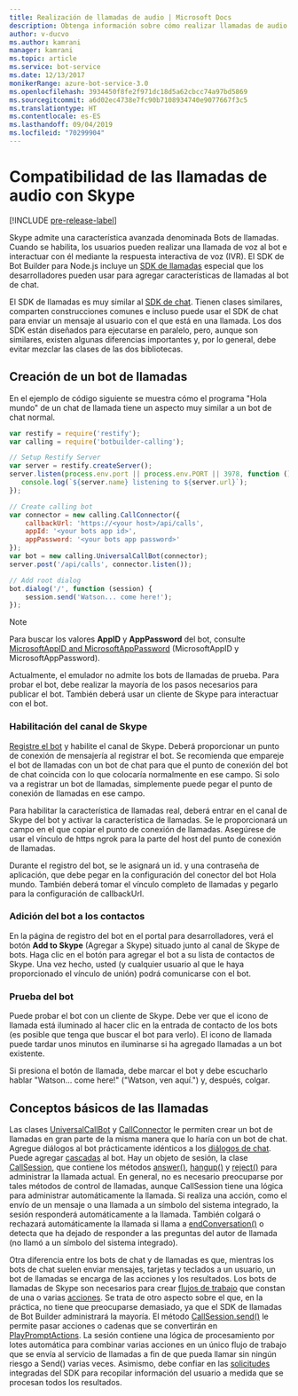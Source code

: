 ```yaml
---
title: Realización de llamadas de audio | Microsoft Docs
description: Obtenga información sobre cómo realizar llamadas de audio con Skype en un bot mediante Node.js.
author: v-ducvo
ms.author: kamrani
manager: kamrani
ms.topic: article
ms.service: bot-service
ms.date: 12/13/2017
monikerRange: azure-bot-service-3.0
ms.openlocfilehash: 3934450f8fe2f971dc18d5a62cbcc74a97bd5869
ms.sourcegitcommit: a6d02ec4738e7fc90b7108934740e9077667f3c5
ms.translationtype: HT
ms.contentlocale: es-ES
ms.lasthandoff: 09/04/2019
ms.locfileid: "70299904"
---
```

# <a name="support-audio-calls-with-skype"></a>Compatibilidad de las llamadas de audio con Skype

[!INCLUDE [pre-release-label](../includes/pre-release-label-v3.md)]

Skype admite una característica avanzada denominada Bots de llamadas.  Cuando se habilita, los usuarios pueden realizar una llamada de voz al bot e interactuar con él mediante la respuesta interactiva de voz (IVR).  El SDK de Bot Builder para Node.js incluye un [SDK de llamadas][calling_sdk] especial que los desarrolladores pueden usar para agregar características de llamadas al bot de chat.   

El SDK de llamadas es muy similar al [SDK de chat][chat_sdk]. Tienen clases similares, comparten construcciones comunes e incluso puede usar el SDK de chat para enviar un mensaje al usuario con el que está en una llamada.  Los dos SDK están diseñados para ejecutarse en paralelo, pero, aunque son similares, existen algunas diferencias importantes y, por lo general, debe evitar mezclar las clases de las dos bibliotecas.  

## <a name="create-a-calling-bot"></a>Creación de un bot de llamadas
En el ejemplo de código siguiente se muestra cómo el programa "Hola mundo" de un chat de llamada tiene un aspecto muy similar a un bot de chat normal. 

```javascript
var restify = require('restify');
var calling = require('botbuilder-calling');

// Setup Restify Server
var server = restify.createServer();
server.listen(process.env.port || process.env.PORT || 3978, function () {
   console.log(`${server.name} listening to ${server.url}`); 
});

// Create calling bot
var connector = new calling.CallConnector({
    callbackUrl: 'https://<your host>/api/calls',
    appId: '<your bots app id>',
    appPassword: '<your bots app password>'
});
var bot = new calling.UniversalCallBot(connector);
server.post('/api/calls', connector.listen());

// Add root dialog
bot.dialog('/', function (session) {
    session.send('Watson... come here!');
});
```

> [!NOTE]
> Para buscar los valores **AppID** y **AppPassword** del bot, consulte [MicrosoftAppID and MicrosoftAppPassword](~/bot-service-manage-overview.md#microsoftappid-and-microsoftapppassword) (MicrosoftAppID y MicrosoftAppPassword).

Actualmente, el emulador no admite los bots de llamadas de prueba. Para probar el bot, debe realizar la mayoría de los pasos necesarios para publicar el bot.  También deberá usar un cliente de Skype para interactuar con el bot. 

### <a name="enable-the-skype-channel"></a>Habilitación del canal de Skype
[Registre el bot](../bot-service-quickstart-registration.md) y habilite el canal de Skype. Deberá proporcionar un punto de conexión de mensajería al registrar el bot. Se recomienda que empareje el bot de llamadas con un bot de chat para que el punto de conexión del bot de chat coincida con lo que colocaría normalmente en ese campo.  Si solo va a registrar un bot de llamadas, simplemente puede pegar el punto de conexión de llamadas en ese campo.  

Para habilitar la característica de llamadas real, deberá entrar en el canal de Skype del bot y activar la característica de llamadas. Se le proporcionará un campo en el que copiar el punto de conexión de llamadas. Asegúrese de usar el vínculo de https ngrok para la parte del host del punto de conexión de llamadas.

Durante el registro del bot, se le asignará un id. y una contraseña de aplicación, que debe pegar en la configuración del conector del bot Hola mundo. También deberá tomar el vínculo completo de llamadas y pegarlo para la configuración de callbackUrl.

### <a name="add-bot-to-contacts"></a>Adición del bot a los contactos
En la página de registro del bot en el portal para desarrolladores, verá el botón **Add to Skype** (Agregar a Skype) situado junto al canal de Skype de bots. Haga clic en el botón para agregar el bot a su lista de contactos de Skype.  Una vez hecho, usted (y cualquier usuario al que le haya proporcionado el vínculo de unión) podrá comunicarse con el bot.

### <a name="test-your-bot"></a>Prueba del bot
Puede probar el bot con un cliente de Skype. Debe ver que el icono de llamada está iluminado al hacer clic en la entrada de contacto de los bots (es posible que tenga que buscar el bot para verlo).  El icono de llamada puede tardar unos minutos en iluminarse si ha agregado llamadas a un bot existente.  

Si presiona el botón de llamada, debe marcar el bot y debe escucharlo hablar "Watson... come here!" ("Watson, ven aquí.") y, después, colgar.

## <a name="calling-basics"></a>Conceptos básicos de las llamadas
Las clases [UniversalCallBot](http://docs.botframework.com/node/builder/calling-reference/classes/_botbuilder_d_.universalcallbot) y [CallConnector](http://docs.botframework.com/node/builder/calling-reference/classes/_botbuilder_d_.callconnector) le permiten crear un bot de llamadas en gran parte de la misma manera que lo haría con un bot de chat. Agregue diálogos al bot prácticamente idénticos a los [diálogos de chat](bot-builder-nodejs-manage-conversation-flow.md). Puede agregar [cascadas](bot-builder-nodejs-prompts.md) al bot. Hay un objeto de sesión, la clase [CallSession](http://docs.botframework.com/node/builder/calling-reference/classes/_botbuilder_d_.callsession), que contiene los métodos [answer()](http://docs.botframework.com/node/builder/calling-reference/classes/_botbuilder_d_.callsession#answer), [hangup()](http://docs.botframework.com/node/builder/calling-reference/classes/_botbuilder_d_.callsession#hangup) y [reject()](http://docs.botframework.com/node/builder/calling-reference/classes/_botbuilder_d_.callsession#reject) para administrar la llamada actual. En general, no es necesario preocuparse por tales métodos de control de llamadas, aunque CallSession tiene una lógica para administrar automáticamente la llamada. Si realiza una acción, como el envío de un mensaje o una llamada a un símbolo del sistema integrado, la sesión responderá automáticamente a la llamada. También colgará o rechazará automáticamente la llamada si llama a [endConversation()](http://docs.botframework.com/node/builder/calling-reference/classes/_botbuilder_d_.callsession#endconversation) o detecta que ha dejado de responder a las preguntas del autor de llamada (no llamó a un símbolo del sistema integrado).

Otra diferencia entre los bots de chat y de llamadas es que, mientras los bots de chat suelen enviar mensajes, tarjetas y teclados a un usuario, un bot de llamadas se encarga de las acciones y los resultados. Los bots de llamadas de Skype son necesarios para crear [flujos de trabajo](http://docs.botframework.com/node/builder/calling-reference/interfaces/_botbuilder_d_.iworkflow) que constan de una o varias [acciones](http://docs.botframework.com/node/builder/calling-reference/interfaces/_botbuilder_d_.iaction).  Se trata de otro aspecto sobre el que, en la práctica, no tiene que preocuparse demasiado, ya que el SDK de llamadas de Bot Builder administrará la mayoría. El método [CallSession.send()](http://docs.botframework.com/node/builder/calling-reference/classes/_botbuilder_d_.callsession#send) le permite pasar acciones o cadenas que se convertirán en [PlayPromptActions](http://docs.botframework.com/node/builder/calling-reference/classes/_botbuilder_d_.playpromptaction).  La sesión contiene una lógica de procesamiento por lotes automática para combinar varias acciones en un único flujo de trabajo que se envía al servicio de llamadas a fin de que pueda llamar sin ningún riesgo a Send() varias veces.  Asimismo, debe confiar en las [solicitudes](bot-builder-nodejs-prompts.md) integradas del SDK para recopilar información del usuario a medida que se procesan todos los resultados.  

[calling_sdk]: http://docs.botframework.com/node/builder/calling-reference/modules/_botbuilder_d_
[chat_sdk]: http://docs.botframework.com/node/builder/chat-reference/modules/_botbuilder_d_
